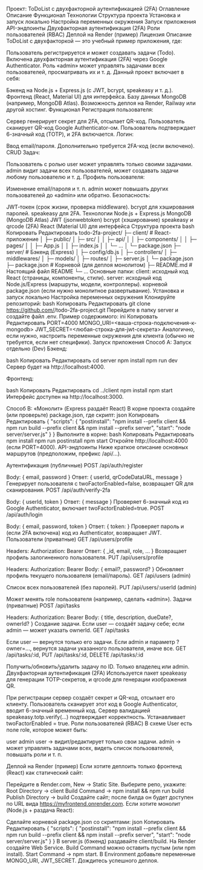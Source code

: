 Проект: ToDoList c двухфакторной аутентификацией (2FA)
Оглавление
Описание
Функционал
Технологии
Структура проекта
Установка и запуск локально
Настройка переменных окружения
Запуск приложения
API-эндпоинты
Двухфакторная аутентификация (2FA)
Роли пользователей (RBAC)
Деплой на Render (пример)
Лицензия
Описание
ToDoList c двухфакторкой — это учебный пример приложения, где:

Пользователь регистрируется и может создавать задачи (Todo).
Включена двухфакторная аутентификация (2FA) через Google Authenticator.
Роль «admin» может управлять задачами всех пользователей, просматривать их и т. д.
Данный проект включает в себя:

Бэкенд на Node.js + Express.js (с JWT, bcrypt, speakeasy и т. д.).
Фронтенд (React, Material UI) для интерфейса.
Базу данных MongoDB (например, MongoDB Atlas).
Возможность деплоя на Render, Railway или другой хостинг.
Функционал
Регистрация пользователя:

Сервер генерирует секрет для 2FA, отсылает QR-код.
Пользователь сканирует QR-код Google Authenticator-ом.
Пользователь подтверждает 6-значный код (TOTP), и 2FA включается.
Логин:

Ввод email/пароля.
Дополнительно требуется 2FA-код (если включено).
CRUD Задач:

Пользователь с ролью user может управлять только своими задачами.
admin видит задачи всех пользователей, может создавать задачи любому пользователю и т. д.
Профиль пользователя:

Изменение email/пароля и т. п.
admin может повышать других пользователей до «admin» или обратно.
Безопасность:

JWT‑токен (срок жизни, проверка middleware).
bcrypt для хэширования паролей.
speakeasy для 2FA.
Технологии
Node.js + Express.js
MongoDB (MongoDB Atlas)
JWT (jsonwebtoken)
bcrypt (хэширование)
speakeasy и qrcode (2FA)
React (Material UI) для интерфейса
Структура проекта
bash
Копировать
Редактировать
todo-2fa-project/
  ├─ client/               # React-приложение
  │   ├─ public/
  │   ├─ src/
  │   │   ├─ api/
  │   │   ├─ components/
  │   │   ├─ pages/
  │   │   ├─ App.js
  │   │   ├─ index.js
  │   │   └─ ...
  │   └─ package.json
  ├─ server/               # Бэкенд (Express)
  │   ├─ config/db.js
  │   ├─ controllers/
  │   ├─ middlewares/
  │   ├─ models/
  │   ├─ routes/
  │   ├─ server.js
  │   └─ package.json
  ├─ package.json          # Корневой (для деплоя монолитом)
  ├─ README.md             # Настоящий файл README
  └─ ...
Основные папки:
client: исходный код React (страницы, компоненты, стили).
server: исходный код Node.js/Express (маршруты, модели, контроллеры).
корневой package.json (если нужно монолитное развертывание).
Установка и запуск локально
Настройка переменных окружения
Клонируйте репозиторий:
bash
Копировать
Редактировать
git clone https://github.com/<username>/todo-2fa-project.git
Перейдите в папку server и создайте файл .env. Пример содержимого:
ini
Копировать
Редактировать
PORT=4000
MONGO_URI=<ваша-строка-подключения-к-mongodb>
JWT_SECRET=<любая-строка-для-jwt-секрета>
Аналогично, если нужно, настроить переменные окружения для клиента (обычно не требуется, если нет специфики).
Запуск приложения
Способ A: Запуск отдельно (Dev)
Бэкенд:

bash
Копировать
Редактировать
cd server
npm install
npm run dev
Сервер будет на http://localhost:4000.

Фронтенд:

bash
Копировать
Редактировать
cd ../client
npm install
npm start
Интерфейс доступен на http://localhost:3000.

Способ B: «Монолит» (Express раздаёт React)
В корне проекта создайте (или проверьте) package.json, где скрипт:
json
Копировать
Редактировать
{
  "scripts": {
    "postinstall": "npm install --prefix client && npm run build --prefix client && npm install --prefix server",
    "start": "node server/server.js"
  }
}
Выполните в корне:
bash
Копировать
Редактировать
npm install
npm run postinstall
npm start
Откройте http://localhost:4000 (если PORT=4000).
API-эндпоинты
Ниже краткое описание основных маршрутов (предположим, префикс /api/...).

Аутентификация (публичные)
POST /api/auth/register

Body: { email, password }
Ответ: { userId, qrCodeDataURL, message }
Генерирует пользователя с twoFactorEnabled=false, возвращает QR для сканирования.
POST /api/auth/verify-2fa

Body: { userId, token }
Ответ: { message }
Проверяет 6-значный код из Google Authenticator, включает twoFactorEnabled=true.
POST /api/auth/login

Body: { email, password, token }
Ответ: { token: <jwt> }
Проверяет пароль и (если 2FA включена) код из Authenticator, возвращает JWT.
Пользователи (приватные)
GET /api/users/profile

Headers: Authorization: Bearer <jwt>
Ответ: { _id, email, role, ... }
Возвращает профиль залогиненного пользователя.
PUT /api/users/profile

Headers: Authorization: Bearer <jwt>
Body: { email?, password? }
Обновляет профиль текущего пользователя (email/пароль).
GET /api/users (admin)

Список всех пользователей (без паролей).
PUT /api/users/:userId (admin)

Может менять role пользователя (например, сделать «admin»).
Задачи (приватные)
POST /api/tasks

Headers: Authorization: Bearer <jwt>
Body: { title, description, dueDate?, ownerId? }
Создание задачи. Если user — создаёт задачу себе; если admin — может указать ownerId.
GET /api/tasks

Если user — вернутся только его задачи.
Если admin и параметр ?owner=..., вернутся задачи указанного пользователя, иначе все.
GET /api/tasks/:id, PUT /api/tasks/:id, DELETE /api/tasks/:id

Получить/обновить/удалить задачу по ID. Только владелец или admin.
Двухфакторная аутентификация (2FA)
Используется пакет speakeasy для генерации TOTP-секретов, и qrcode для генерации изображения QR.

При регистрации сервер создаёт секрет и QR-код, отсылает его клиенту.
Пользователь сканирует этот код в Google Authenticator, вводит 6-значный временный код.
Сервер валидацией speakeasy.totp.verify(...) подтверждает корректность. Устанавливает twoFactorEnabled = true.
Роли пользователей (RBAC)
В схеме User есть поле role, которое может быть:

user
admin
user → видит/редактирует только свои задачи.
admin → может управлять задачами всех, видеть список пользователей, повышать роли и т. п.

Деплой на Render (пример)
Если хотите деплоить только фронтенд (React) как статический сайт:

Перейдите в Render.com, New → Static Site.
Выберите репо, укажите:
Root Directory → client
Build Command → npm install && npm run build
Publish Directory → build
Создайте сайт; после билда он будет доступен по URL вида https://myfrontend.onrender.com.
Если хотите монолит (Node.js + раздача React):

Сделайте корневой package.json со скриптами:
json
Копировать
Редактировать
{
  "scripts": {
    "postinstall": "npm install --prefix client && npm run build --prefix client && npm install --prefix server",
    "start": "node server/server.js"
  }
}
В server.js (бэкенд) раздавайте client/build.
На Render создайте Web Service.
Build Command можно оставить пустым (или npm install).
Start Command → npm start.
В Environment добавьте переменные MONGO_URI, JWT_SECRET.
Дождитесь успешного деплоя.
